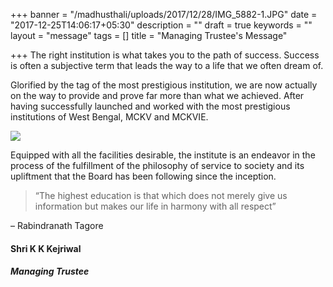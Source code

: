 +++
banner = "/madhusthali/uploads/2017/12/28/IMG_5882-1.JPG"
date = "2017-12-25T14:06:17+05:30"
description = ""
draft = true
keywords = ""
layout = "message"
tags = []
title = "Managing Trustee's Message"

+++
The right institution is what takes you to the path of success. Success is often a subjective term that leads the way to a life that we often dream of.

Glorified by the tag of the most prestigious institution, we are now actually on the way to provide and prove far more than what we achieved. After having successfully launched and worked with the most prestigious institutions of West Bengal, MCKV and MCKVIE.

![](/madhusthali/uploads/2017/12/28/IMG_5882-1.JPG)

Equipped with all the facilities desirable, the institute is an endeavor in the process of the fulfillment of the philosophy of service to society and its upliftment that the Board has been following since the inception.

> “The highest education is that which does not merely give us information but makes our life in harmony with all respect”

– Rabindranath Tagore

#### Shri K K Kejriwal

##### Managing Trustee